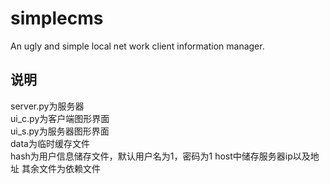 # simplecms
An ugly and simple local net work client information manager.
## 说明
server.py为服务器  
ui_c.py为客户端图形界面  
ui_s.py为服务器图形界面  
data为临时缓存文件  
hash为用户信息储存文件，默认用户名为1，密码为1
host中储存服务器ip以及地址
其余文件为依赖文件
